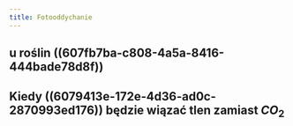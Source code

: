 ```yaml
---
title: Fotooddychanie
---
```


## u roślin ((607fb7ba-c808-4a5a-8416-444bade78d8f))
## Kiedy ((6079413e-172e-4d36-ad0c-2870993ed176)) będzie wiązać tlen zamiast $CO_2$
##
